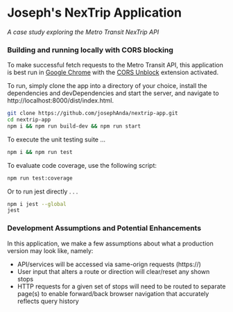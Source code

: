 # Joseph's NexTrip Application
_A case study exploring the Metro Transit NexTrip API_ 
### Building and running locally with CORS blocking

To make successful fetch requests to the Metro Transit API, this application is best run in [Google Chrome](https://www.google.com/chrome/?brand=FHFK&geo=US&gclid=CjwKCAjw95yJBhAgEiwAmRrutFrK4-11RfXtFjDJ5hjW_UTcbi_gAEGBASPYheAjHicbnzUtF0TLjBoCOMEQAvD_BwE&gclsrc=aw.ds) with the [CORS Unblock](https://chrome.google.com/webstore/detail/cors-unblock/lfhmikememgdcahcdlaciloancbhjino?hl=en) extension activated.

To run, simply clone the app into a directory of your choice, install the dependencies and devDependencies and start the server, and navigate to http://localhost:8000/dist/index.html.  

```sh
git clone https://github.com/josephAnda/nextrip-app.git
cd nextrip-app
npm i && npm run build-dev && npm run start
```

To execute the unit testing suite ...

```sh
npm i && npm run test
```

To evaluate code coverage, use the following script:

```sh
npm run test:coverage
```

Or to run jest directly . . . 

```sh
npm i jest --global
jest
```

### Development Assumptions and Potential Enhancements
In this application, we make a few assumptions about what a production version may look like, namely:
* API/services will be accessed via same-orign requests (https://)
* User input that alters a route or direction will clear/reset any shown stops
* HTTP requests for a given set of stops will need to be routed to separate page(s) to enable forward/back browser navigation that accurately reflects query history
